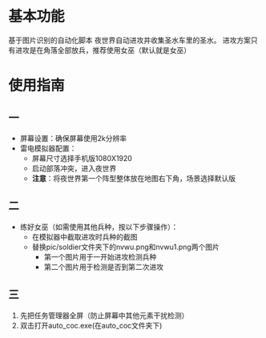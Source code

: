 # 基本功能
基于图片识别的自动化脚本
夜世界自动进攻并收集圣水车里的圣水。
进攻方案只有进攻是在角落全部放兵，推荐使用女巫（默认就是女巫）

# 使用指南

## 一

- 屏幕设置：确保屏幕使用2k分辨率
- 雷电模拟器配置：
  - 屏幕尺寸选择手机版1080X1920
  - 启动部落冲突，进入夜世界
  - **注意**：将夜世界第一个阵型整体放在地图右下角，场景选择默认版

## 二

- 练好女巫（如需使用其他兵种，按以下步骤操作）：
  - 在模拟器中截取进攻时兵种的截图
  - 替换pic/soldier文件夹下的nvwu.png和nvwu1.png两个图片
    - 第一个图片用于一开始进攻检测兵种
    - 第二个图片用于检测是否到第二次进攻

## 三

1. 先把任务管理器全屏（防止屏幕中其他元素干扰检测）
2. 双击打开auto_coc.exe(在auto_coc文件夹下)